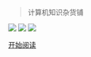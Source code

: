 <!--注释 ![logo](/_media/icon.svg) -->
> 计算机知识杂货铺

<a href="https://blog.csdn.net/qq_41666142" target="_blank"><img src="https://img.shields.io/badge/CSDN-512%2C161%20%E8%A2%AB%E8%AE%BF%E9%97%AE-important"></a>
<a href="https://gitee.com/LovelyHzz" target="_blank"><img src="https://img.shields.io/badge/Gitee-LovelyHzz-9cf"></a>
<a href="https://github.com/731016" target="_blank"><img src="https://img.shields.io/github/stars/731016?style=social"></a>

<!--注释
<div style="margin: 0 auto;color: #e05d44;font-weight: 700;font-family: 'Consolas';font-size: 21px">
    <a href="javascript:;" style="cursor: not-allowed">演示网站 暂停使用！</a>
</div>
-->

[开始阅读](/README.md)